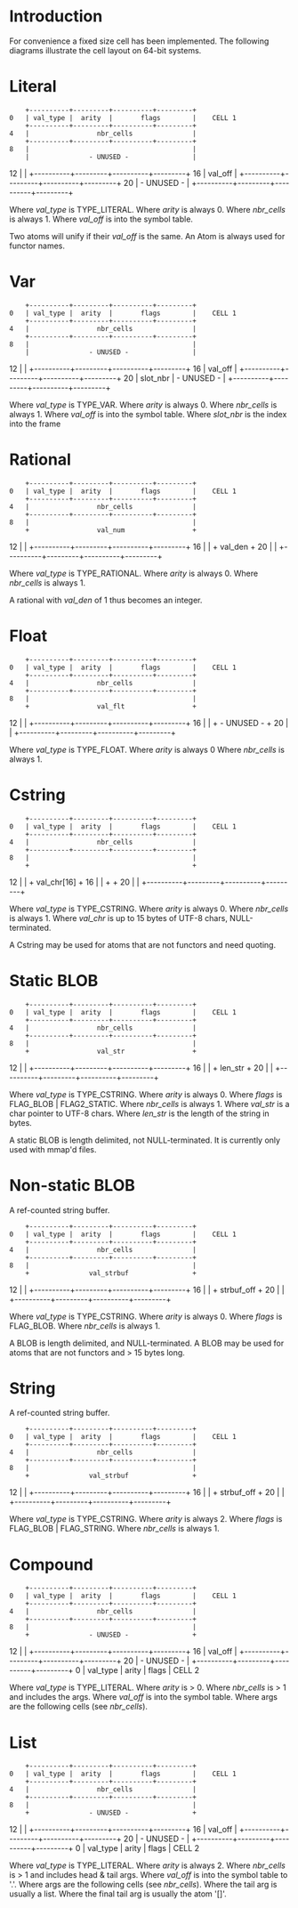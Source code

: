 Introduction
============

For convenience a fixed size cell has been implemented. The following
diagrams illustrate the cell layout on 64-bit systems.


Literal
=======

        +----------+---------+----------+---------+
    0	| val_type |  arity  |       flags        |    CELL 1
		+----------+---------+----------+---------+
    4	|                 nbr_cells               |
        +----------+---------+----------+---------+
    8	|                                         |
        |               - UNUSED -                |
   12	|                                         |
        +----------+---------+----------+---------+
   16	|                 val_off                 |
        +----------+---------+----------+---------+
   20	|               - UNUSED -                |
        +----------+---------+----------+---------+

Where *val_type* is TYPE_LITERAL.
Where *arity* is always 0.
Where *nbr_cells* is always 1.
Where *val_off* is into the symbol table.

Two atoms will unify if their *val_off* is the same.
An Atom is always used for functor names.


Var
===

        +----------+---------+----------+---------+
    0	| val_type |  arity  |       flags        |    CELL 1
		+----------+---------+----------+---------+
    4	|                 nbr_cells               |
        +----------+---------+----------+---------+
    8	|                                         |
        |               - UNUSED -                |
   12	|                                         |
        +----------+---------+----------+---------+
   16	|                 val_off                 |
        +----------+---------+----------+---------+
   20	|       slot_nbr     |      - UNUSED -    |
        +----------+---------+----------+---------+

Where *val_type* is TYPE_VAR.
Where *arity* is always 0.
Where *nbr_cells* is always 1.
Where *val_off* is into the symbol table.
Where *slot_nbr* is the index into the frame


Rational
========

        +----------+---------+----------+---------+
    0	| val_type |  arity  |       flags        |    CELL 1
		+----------+---------+----------+---------+
    4	|                 nbr_cells               |
        +----------+---------+----------+---------+
    8	|                                         |
        +                 val_num                 +
   12	|                                         |
        +----------+---------+----------+---------+
   16	|                                         |
        +                 val_den                 +
   20	|                                         |
        +----------+---------+----------+---------+

Where *val_type* is TYPE_RATIONAL.
Where *arity* is always 0.
Where *nbr_cells* is always 1.

A rational with *val_den* of 1 thus becomes an integer.


Float
=====

        +----------+---------+----------+---------+
    0	| val_type |  arity  |       flags        |    CELL 1
		+----------+---------+----------+---------+
    4	|                 nbr_cells               |
        +----------+---------+----------+---------+
    8	|                                         |
        +                 val_flt                 +
   12	|                                         |
        +----------+---------+----------+---------+
   16	|                                         |
        +               - UNUSED -                +
   20	|                                         |
        +----------+---------+----------+---------+

Where *val_type* is TYPE_FLOAT.
Where *arity* is always 0
Where *nbr_cells* is always 1.


Cstring
=======

        +----------+---------+----------+---------+
    0	| val_type |  arity  |       flags        |    CELL 1
		+----------+---------+----------+---------+
    4	|                 nbr_cells               |
        +----------+---------+----------+---------+
    8	|                                         |
        +                                         +
   12	|                                         |
        +                 val_chr[16]             +
   16	|                                         |
        +                                         +
   20	|                                         |
        +----------+---------+----------+---------+

Where *val_type* is TYPE_CSTRING.
Where *arity* is always 0.
Where *nbr_cells* is always 1.
Where *val_chr* is up to 15 bytes of UTF-8 chars, NULL-terminated.

A Cstring may be used for atoms that are not functors and need quoting.


Static BLOB
===========

        +----------+---------+----------+---------+
    0	| val_type |  arity  |       flags        |    CELL 1
		+----------+---------+----------+---------+
    4	|                 nbr_cells               |
        +----------+---------+----------+---------+
    8	|                                         |
        +                 val_str                 +
   12	|                                         |
        +----------+---------+----------+---------+
   16	|                                         |
        +                 len_str                 +
   20	|                                         |
        +----------+---------+----------+---------+

Where *val_type* is TYPE_CSTRING.
Where *arity* is always 0.
Where *flags* is FLAG_BLOB | FLAG2_STATIC.
Where *nbr_cells* is always 1.
Where *val_str* is a char pointer to UTF-8 chars.
Where *len_str* is the length of the string in bytes.

A static BLOB is length delimited, not NULL-terminated.
It is currently only used with mmap'd files.


Non-static BLOB
===============

A ref-counted string buffer.

        +----------+---------+----------+---------+
    0	| val_type |  arity  |       flags        |    CELL 1
		+----------+---------+----------+---------+
    4	|                 nbr_cells               |
        +----------+---------+----------+---------+
    8	|                                         |
        +               val_strbuf                +
   12	|                                         |
        +----------+---------+----------+---------+
   16	|                                         |
        +               strbuf_off                +
   20	|                                         |
        +----------+---------+----------+---------+

Where *val_type* is TYPE_CSTRING.
Where *arity* is always 0.
Where *flags* is FLAG_BLOB.
Where *nbr_cells* is always 1.

A BLOB is length delimited, and NULL-terminated.
A BLOB may be used for atoms that are not functors and > 15 bytes long.


String
======

A ref-counted string buffer.

        +----------+---------+----------+---------+
    0	| val_type |  arity  |       flags        |    CELL 1
		+----------+---------+----------+---------+
    4	|                 nbr_cells               |
        +----------+---------+----------+---------+
    8	|                                         |
        +               val_strbuf                +
   12	|                                         |
        +----------+---------+----------+---------+
   16	|                                         |
        +               strbuf_off                +
   20	|                                         |
        +----------+---------+----------+---------+

Where *val_type* is TYPE_CSTRING.
Where *arity* is always 2.
Where *flags* is FLAG_BLOB | FLAG_STRING.
Where *nbr_cells* is always 1.


Compound
========

        +----------+---------+----------+---------+
    0	| val_type |  arity  |       flags        |    CELL 1
		+----------+---------+----------+---------+
    4	|                 nbr_cells               |
        +----------+---------+----------+---------+
    8	|                                         |
        +               - UNUSED -                +
   12	|                                         |
        +----------+---------+----------+---------+
   16	|                 val_off                 |
        +----------+---------+----------+---------+
   20	|               - UNUSED -                |
        +----------+---------+----------+---------+
    0	| val_type |  arity  |       flags        |    CELL 2

Where *val_type* is TYPE_LITERAL.
Where *arity* is > 0.
Where *nbr_cells* is > 1 and includes the args.
Where *val_off* is into the symbol table.
Where args are the following cells (see *nbr_cells*).


List
====

        +----------+---------+----------+---------+
    0	| val_type |  arity  |       flags        |    CELL 1
		+----------+---------+----------+---------+
    4	|                 nbr_cells               |
        +----------+---------+----------+---------+
    8	|                                         |
        +               - UNUSED -                +
   12	|                                         |
        +----------+---------+----------+---------+
   16	|                 val_off                 |
        +----------+---------+----------+---------+
   20	|               - UNUSED -                |
        +----------+---------+----------+---------+
    0	| val_type |  arity  |       flags        |    CELL 2

Where *val_type* is TYPE_LITERAL.
Where *arity* is always 2.
Where *nbr_cells* is > 1 and includes head & tail args.
Where *val_off* is into the symbol table to '.'.
Where args are the following cells (see *nbr_cells*).
Where the tail arg is usually a list.
Where the final tail arg is usually the atom '[]'.

